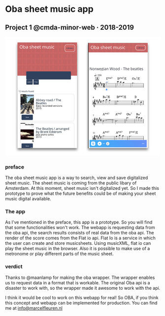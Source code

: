 # Oba sheet music app
## Project 1 @cmda-minor-web · 2018-2019


![page of app](https://github.com/Techdemo/project-1-1819/blob/master/assets/screen1.png?raw=true "front page of app")

### preface
The oba sheet music app is a way to search, view and save digitalized sheet music. The sheet music is coming from the public libary of Amsterdam.
At this moment, sheet music isn't digitalized yet. So I made this prototype to prove what the future benefits could be of making your sheet music digital available.

### The app
As I've mentioned in the preface, this app is a prototype. So you will find that some functionalities won't work.
The webapp is requesting data from the oba api, the search results consists of real data from the oba api.
The render of the score comes from the Flat io api. Flat Io is a service in which the user can create and store musicsheets. Using musicXML, flat io can play the sheet music in the browser. Also it is possible to make use of a metronome or play different parts of the music sheet.

### verdict
Thanks to @maanlamp for making the oba wrapper. The wrapper enables us to request data in a format that is workable. The original Oba api is a disaster to work with, so the wrapper made it awesome to work with the api.

I think it would be cool to work on this webapp for real!
So OBA, if you think this concept and webapp can be implemented for production. You can find me at info@marcelfleuren.nl







